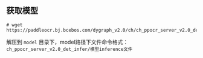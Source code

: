 ## 获取模型
```
# wget https://paddleocr.bj.bcebos.com/dygraph_v2.0/ch/ch_ppocr_server_v2.0_det_infer.tar
```

解压到 `model` 目录下，model路径下文件命令格式： `ch_ppocr_server_v2.0_det_infer/模型inference文件`


